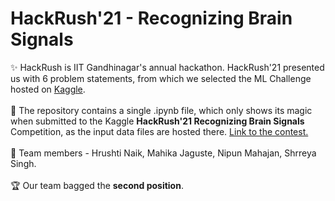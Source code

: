 # HackRush'21 - Recognizing Brain Signals
✨ HackRush is IIT Gandhinagar's annual hackathon. HackRush'21 presented us with 6 problem statements, from which we selected the ML Challenge hosted on [Kaggle](https://www.kaggle.com/).
<br><br>
📌 The repository contains a single .ipynb file, which only shows its magic when submitted to the Kaggle **HackRush'21 Recognizing Brain Signals** Competition, as the input data files are hosted there. [Link to the contest.](https://www.kaggle.com/c/hackrush2021/data)
<br><br>
👭 Team members - Hrushti Naik, Mahika Jaguste, Nipun Mahajan, Shrreya Singh.
<br><br>
🏆 Our team bagged the **second position**.
